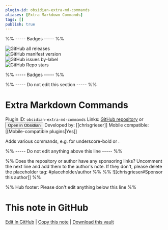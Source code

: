 ```yaml
---
plugin-id: obsidian-extra-md-commands
aliases: [Extra Markdown Commands]
tags: []
publish: true
---
```


%% ----- Badges ----- %%

![GitHub all releases](https://img.shields.io/github/downloads/chrisgrieser/obsidian-extra-md-commands/total?color=573E7A&logo=github&style=for-the-badge)  
![GitHub manifest version](https://img.shields.io/github/manifest-json/v/chrisgrieser/obsidian-extra-md-commands?color=573E7A&logo=github&style=for-the-badge)  
![GitHub issues by-label](https://img.shields.io/github/issues/chrisgrieser/obsidian-extra-md-commands/help%20wanted?color=573E7A&logo=github&style=for-the-badge)  
![GitHub Repo stars](https://img.shields.io/github/stars/chrisgrieser/obsidian-extra-md-commands?color=573E7A&logo=github&style=for-the-badge)

%% ----- Badges ----- %%

%% ----- Do not edit this section ----- %%

# Extra Markdown Commands

Plugin ID: `obsidian-extra-md-commands`
Links: [GitHub repository](https://github.com/chrisgrieser/obsidian-extra-md-commands) or [<button id=HH>Open in Obsidian</button>](obsidian://show-plugin?id=obsidian-extra-md-commands)
Developed by: [[chrisgrieser]]
Mobile compatible: [[Mobile-compatible plugins|Yes]]

Adds various commands, e.g. for underscore-bold or <cite>.

%% ----- Do not edit anything above this line ----- %%

%% Does the repository or author have any sponsoring links? Uncomment the next line and add them to the author's note. If they don't, please delete the placeholder tag: #placeholder/author %%
%% ![[chrisgrieser#Sponsor this author]] %%

%% Hub footer: Please don't edit anything below this line %%

# This note in GitHub

<span class="git-footer">[Edit In GitHub](https://github.dev/obsidian-community/obsidian-hub/blob/main/02%20-%20Community%20Expansions/02.05%20All%20Community%20Expansions/Plugins/obsidian-extra-md-commands.md "git-hub-edit-note") | [Copy this note](https://raw.githubusercontent.com/obsidian-community/obsidian-hub/main/02%20-%20Community%20Expansions/02.05%20All%20Community%20Expansions/Plugins/obsidian-extra-md-commands.md "git-hub-copy-note") | [Download this vault](https://github.com/obsidian-community/obsidian-hub/archive/refs/heads/main.zip "git-hub-download-vault") </span>
